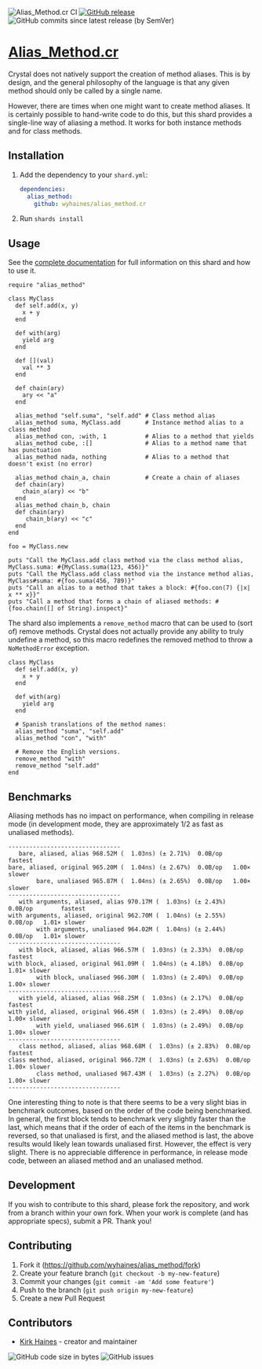 ![Alias_Method.cr CI](https://img.shields.io/github/workflow/status/wyhaines/alias_method.cr/Alias_Method.cr%20CI?style=for-the-badge&logo=GitHub)
[![GitHub release](https://img.shields.io/github/release/wyhaines/alias_method.cr.svg?style=for-the-badge)](https://github.com/wyhaines/alias_method.cr/releases)
![GitHub commits since latest release (by SemVer)](https://img.shields.io/github/commits-since/wyhaines/alias_method.cr/latest?style=for-the-badge)

# [Alias_Method.cr](https://wyhaines.github.io/alias_method.cr/)

Crystal does not natively support the creation of method aliases. This is by design, and the general philosophy of the language is that any given method should only be called by a single name.

However, there are times when one might want to create method aliases. It is certainly possible to hand-write code to do this, but this shard provides a single-line way of aliasing a method. It works for both instance methods and for class methods.

## Installation

1. Add the dependency to your `shard.yml`:

   ```yaml
   dependencies:
     alias_method:
       github: wyhaines/alias_method.cr
   ```

2. Run `shards install`

## Usage

See the [complete documentation](https://wyhaines.github.io/alias_method.cr/toplevel.html) for full information on this shard and how to use it.

```crystal
require "alias_method"

class MyClass
  def self.add(x, y)
    x + y
  end

  def with(arg)
    yield arg
  end

  def [](val)
    val ** 3
  end

  def chain(ary)
    ary << "a"
  end

  alias_method "self.suma", "self.add" # Class method alias
  alias_method suma, MyClass.add       # Instance method alias to a class method
  alias_method con, :with, 1           # Alias to a method that yields
  alias_method cube, :[]               # Alias to a method name that has punctuation
  alias_method nada, nothing           # Alias to a method that doesn't exist (no error)

  alias_method chain_a, chain          # Create a chain of aliases
  def chain(ary)
    chain_a(ary) << "b"
  end
  alias_method chain_b, chain
  def chain(ary)
     chain_b(ary) << "c"
  end
end

foo = MyClass.new

puts "Call the MyClass.add class method via the class method alias, MyClass.suma: #{MyClass.suma(123, 456)}"
puts "Call the MyClass.add class method via the instance method alias, MyClass#suma: #{foo.suma(456, 789)}"
puts "Call an alias to a method that takes a block: #{foo.con(7) {|x| x ** x}}"
puts "Call a method that forms a chain of aliased methods: #{foo.chain([] of String).inspect}"
```

The shard also implements a `remove_method` macro that can be used to (sort of) remove methods. Crystal does not actually provide any ability to truly undefine a method, so this macro redefines the removed method to throw a `NoMethodError` exception.

```crystal
class MyClass
  def self.add(x, y)
    x + y
  end

  def with(arg)
    yield arg
  end

  # Spanish translations of the method names:
  alias_method "suma", "self.add"
  alias_method "con", "with"

  # Remove the English versions.
  remove_method "with"
  remove_method "self.add"
end
```

## Benchmarks

Aliasing methods has no impact on performance, when compiling in release mode (in development mode, they are approximately 1/2 as fast as unaliased methods).

```
--------------------------------          
   bare, aliased, alias 968.52M (  1.03ns) (± 2.71%)  0.0B/op        fastest
bare, aliased, original 965.20M (  1.04ns) (± 2.67%)  0.0B/op   1.00× slower
        bare, unaliased 965.87M (  1.04ns) (± 2.65%)  0.0B/op   1.00× slower
--------------------------------
   with arguments, aliased, alias 970.17M (  1.03ns) (± 2.43%)  0.0B/op        fastest
with arguments, aliased, original 962.70M (  1.04ns) (± 2.55%)  0.0B/op   1.01× slower
        with arguments, unaliased 964.02M (  1.04ns) (± 2.44%)  0.0B/op   1.01× slower
--------------------------------
   with block, aliased, alias 966.57M (  1.03ns) (± 2.33%)  0.0B/op        fastest
with block, aliased, original 961.09M (  1.04ns) (± 4.18%)  0.0B/op   1.01× slower
        with block, unaliased 966.30M (  1.03ns) (± 2.40%)  0.0B/op   1.00× slower
--------------------------------
   with yield, aliased, alias 968.25M (  1.03ns) (± 2.17%)  0.0B/op        fastest
with yield, aliased, original 966.45M (  1.03ns) (± 2.49%)  0.0B/op   1.00× slower
        with yield, unaliased 966.61M (  1.03ns) (± 2.49%)  0.0B/op   1.00× slower
--------------------------------
   class method, aliased, alias 968.68M (  1.03ns) (± 2.83%)  0.0B/op        fastest
class method, aliased, original 966.72M (  1.03ns) (± 2.63%)  0.0B/op   1.00× slower
        class method, unaliased 967.43M (  1.03ns) (± 2.27%)  0.0B/op   1.00× slower
--------------------------------
```

One interesting thing to note is that there seems to be a very slight bias in benchmark outcomes, based on the order of the code being benchmarked. In general, the first block tends to benchmark very slightly faster than the last, which means that if the order of each of the items in the benchmark is reversed, so that unaliased is first, and the aliased method is last, the above results would likely lean towards unaliased first. However, the effect is very slight. There is no appreciable difference in performance, in release mode code, between an aliased method and an unaliased method.

## Development

If you wish to contribute to this shard, please fork the repository, and work from a branch within your own fork. When your work is complete (and has appropriate specs), submit a PR. Thank you!

## Contributing

1. Fork it (<https://github.com/wyhaines/alias_method/fork>)
2. Create your feature branch (`git checkout -b my-new-feature`)
3. Commit your changes (`git commit -am 'Add some feature'`)
4. Push to the branch (`git push origin my-new-feature`)
5. Create a new Pull Request

## Contributors

- [Kirk Haines](https://github.com/wyhaines) - creator and maintainer

![GitHub code size in bytes](https://img.shields.io/github/languages/code-size/wyhaines/alias_method.cr?style=for-the-badge)
![GitHub issues](https://img.shields.io/github/issues/wyhaines/alias_method.cr?style=for-the-badge)
